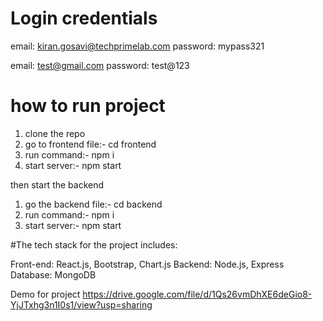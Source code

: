 # Login credentials

email: kiran.gosavi@techprimelab.com
password: mypass321

email: test@gmail.com
password: test@123

# how to run project

1. clone the repo 
2. go to frontend file:- cd frontend
3. run command:- npm i
4. start server:- npm start

then start the backend 
1. go the backend file:- cd backend
2. run command:- npm i
3. start server:- npm start

#The tech stack for the project includes:

Front-end: React.js, Bootstrap, Chart.js
Backend: Node.js, Express
Database: MongoDB

Demo for project
https://drive.google.com/file/d/1Qs26vmDhXE6deGio8-YjJTxhg3n1I0s1/view?usp=sharing